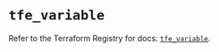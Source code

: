 # `tfe_variable`

Refer to the Terraform Registry for docs: [`tfe_variable`](https://registry.terraform.io/providers/hashicorp/tfe/0.67.0/docs/resources/variable).
